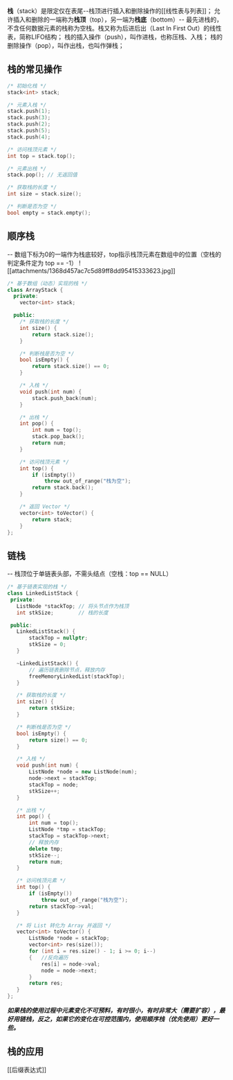 **栈**（stack）是限定仅在表尾--栈顶进行插入和删除操作的[[线性表与列表]]；
允许插入和删除的一端称为**栈顶**（top），另一端为**栈底**（bottom）-- 最先进栈的，不含任何数据元素的栈称为空栈。栈又称为后进后出（Last In First Out）的线性表，简称LIFO结构；
栈的插入操作（push），叫作进栈，也称压栈、入栈；
栈的删除操作（pop），叫作出栈，也叫作弹栈；

## 栈的常见操作
```cpp
/* 初始化栈 */
stack<int> stack;

/* 元素入栈 */
stack.push(1);
stack.push(3);
stack.push(2);
stack.push(5);
stack.push(4);

/* 访问栈顶元素 */
int top = stack.top();

/* 元素出栈 */
stack.pop(); // 无返回值

/* 获取栈的长度 */
int size = stack.size();

/* 判断是否为空 */
bool empty = stack.empty();
```

## 顺序栈
 -- 数组下标为0的一端作为栈底较好，top指示栈顶元素在数组中的位置（空栈的判定条件定为 top == -1）
![[attachments/1368d457ac7c5d89ff8dd95415333623.jpg]]
```cpp
/* 基于数组（动态）实现的栈 */
class ArrayStack {
  private:
    vector<int> stack;

  public:
    /* 获取栈的长度 */
    int size() {
        return stack.size();
    }

    /* 判断栈是否为空 */
    bool isEmpty() {
        return stack.size() == 0;
    }

    /* 入栈 */
    void push(int num) {
        stack.push_back(num);
    }

    /* 出栈 */
    int pop() {
        int num = top();
        stack.pop_back();
        return num;
    }

    /* 访问栈顶元素 */
    int top() {
        if (isEmpty())
            throw out_of_range("栈为空");
        return stack.back();
    }

    /* 返回 Vector */
    vector<int> toVector() {
        return stack;
    }
};
```

## 链栈
 -- 栈顶位于单链表头部，不需头结点（空栈：top == NULL）
 ```cpp
 /* 基于链表实现的栈 */
class LinkedListStack {
  private:
    ListNode *stackTop; // 将头节点作为栈顶
    int stkSize;        // 栈的长度

  public:
    LinkedListStack() {
        stackTop = nullptr;
        stkSize = 0;
    }

    ~LinkedListStack() {
        // 遍历链表删除节点，释放内存
        freeMemoryLinkedList(stackTop);
    }

    /* 获取栈的长度 */
    int size() {
        return stkSize;
    }

    /* 判断栈是否为空 */
    bool isEmpty() {
        return size() == 0;
    }

    /* 入栈 */
    void push(int num) {
        ListNode *node = new ListNode(num);
        node->next = stackTop;
        stackTop = node;
        stkSize++;
    }

    /* 出栈 */
    int pop() {
        int num = top();
        ListNode *tmp = stackTop;
        stackTop = stackTop->next;
        // 释放内存
        delete tmp;
        stkSize--;
        return num;
    }

    /* 访问栈顶元素 */
    int top() {
        if (isEmpty())
            throw out_of_range("栈为空");
        return stackTop->val;
    }

    /* 将 List 转化为 Array 并返回 */
    vector<int> toVector() {
        ListNode *node = stackTop;
        vector<int> res(size());
        for (int i = res.size() - 1; i >= 0; i--) 
        {   //反向遍历
            res[i] = node->val;
            node = node->next;
        }
        return res;
    }
};
```

***如果栈的使用过程中元素变化不可预料，有时很小，有时非常大（需要扩容），最好用链栈，反之，如果它的变化在可控范围内，使用顺序栈（优先使用）更好一些。***

## 栈的应用
[[后缀表达式]]